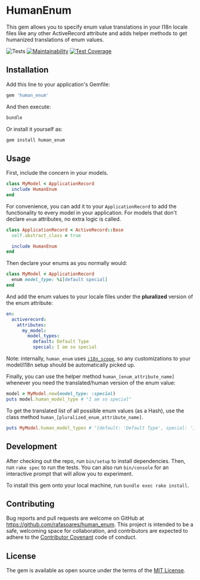 # HumanEnum

This gem allows you to specify enum value translations in your I18n locale files like any other ActiveRecord attribute and adds helper methods to get humanized translations of enum values.

![Tests](https://github.com/rafasoares/human_enum/workflows/Tests/badge.svg)
[![Maintainability](https://api.codeclimate.com/v1/badges/b1caef25c888cde6688e/maintainability)](https://codeclimate.com/github/rafasoares/human_enum/maintainability)
[![Test Coverage](https://api.codeclimate.com/v1/badges/b1caef25c888cde6688e/test_coverage)](https://codeclimate.com/github/rafasoares/human_enum/test_coverage)

## Installation

Add this line to your application's Gemfile:

```ruby
gem 'human_enum'
```

And then execute:

```sh
bundle
```

Or install it yourself as:

```sh
gem install human_enum
```

## Usage

First, include the concern in your models.

```ruby
class MyModel < ApplicationRecord
  include HumanEnum
end
```

For convenience, you can add it to your `ApplicationRecord` to add the functionality to every model in your application. For models that don't declare `enum` attributes, no extra logic is called.

```ruby
class ApplicationRecord < ActiveRecord::Base
  self.abstract_class = true

  include HumanEnum
end
```

Then declare your enums as you normally would:

```ruby
class MyModel < ApplicationRecord
  enum model_type: %i[default special]
end
```

And add the enum values to your locale files under the **pluralized** version of the enum attribute:

```yaml
en:
  activerecord:
    attributes:
      my_model:
        model_types:
          default: Default Type
          special: I am so special
```

Note: internally, `human_enum` uses [`i18n_scope`](https://api.rubyonrails.org/classes/ActiveModel/Translation.html#method-i-i18n_scope), so any customizations to your model/I18n setup should be automatically picked up.

Finally, you can use the helper method `human_[enum_attribute_name]` whenever you need the translated/human version of the enum value:

```ruby
model = MyModel.new(model_type: :special)
puts model.human_model_type # "I am so special"
```

To get the translated list of all possible enum values (as a Hash), use the class method `human_[pluralized_enum_attribute_name]`.

```ruby
puts MyModel.human_model_types # "{default: 'Default Type', special: 'I am so special'}"
```

## Development

After checking out the repo, run `bin/setup` to install dependencies. Then, run `rake spec` to run the tests. You can also run `bin/console` for an interactive prompt that will allow you to experiment.

To install this gem onto your local machine, run `bundle exec rake install`.

## Contributing

Bug reports and pull requests are welcome on GitHub at https://github.com/rafasoares/human_enum. This project is intended to be a safe, welcoming space for collaboration, and contributors are expected to adhere to the [Contributor Covenant](http://contributor-covenant.org) code of conduct.


## License

The gem is available as open source under the terms of the [MIT License](http://opensource.org/licenses/MIT).
